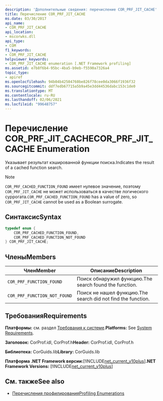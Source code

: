 ```yaml
---
description: 'Дополнительные сведения: перечисление COR_PRF_JIT_CACHE'
title: Перечисление COR_PRF_JIT_CACHE
ms.date: 03/30/2017
api_name:
- COR_PRF_JIT_CACHE
api_location:
- mscorwks.dll
api_type:
- COM
f1_keywords:
- COR_PRF_JIT_CACHE
helpviewer_keywords:
- COR_PRF_JIT_CACHE enumeration [.NET Framework profiling]
ms.assetid: e7b8f6b4-95bc-4ba5-b9eb-f5590a7326a4
topic_type:
- apiref
ms.openlocfilehash: 94b04b42504760be826f78cee0da3066f1936f32
ms.sourcegitcommit: ddf7edb67715a5b9a45e3dd44536dabc153c1de0
ms.translationtype: MT
ms.contentlocale: ru-RU
ms.lasthandoff: 02/06/2021
ms.locfileid: "99648757"
---
```

# <a name="cor_prf_jit_cache-enumeration"></a><span data-ttu-id="49969-103">Перечисление COR_PRF_JIT_CACHE</span><span class="sxs-lookup"><span data-stu-id="49969-103">COR_PRF_JIT_CACHE Enumeration</span></span>

<span data-ttu-id="49969-104">Указывает результат кэшированной функции поиска.</span><span class="sxs-lookup"><span data-stu-id="49969-104">Indicates the result of a cached function search.</span></span>  
  
> [!NOTE]
> <span data-ttu-id="49969-105">`COR_PRF_CACHED_FUNCTION_FOUND` имеет нулевое значение, поэтому `COR_PRF_JIT_CACHE` не может использоваться в качестве логического суррогата.</span><span class="sxs-lookup"><span data-stu-id="49969-105">`COR_PRF_CACHED_FUNCTION_FOUND` has a value of zero, so `COR_PRF_JIT_CACHE` cannot be used as a Boolean surrogate.</span></span>  
  
## <a name="syntax"></a><span data-ttu-id="49969-106">Синтаксис</span><span class="sxs-lookup"><span data-stu-id="49969-106">Syntax</span></span>  
  
```cpp  
typedef enum {  
    COR_PRF_CACHED_FUNCTION_FOUND,  
    COR_PRF_CACHED_FUNCTION_NOT_FOUND  
} COR_PRF_JIT_CACHE;  
```  
  
## <a name="members"></a><span data-ttu-id="49969-107">Члены</span><span class="sxs-lookup"><span data-stu-id="49969-107">Members</span></span>  
  
|<span data-ttu-id="49969-108">Член</span><span class="sxs-lookup"><span data-stu-id="49969-108">Member</span></span>|<span data-ttu-id="49969-109">Описание</span><span class="sxs-lookup"><span data-stu-id="49969-109">Description</span></span>|  
|------------|-----------------|  
|`COR_PRF_FUNCTION_FOUND`|<span data-ttu-id="49969-110">Поиск обнаружил функцию.</span><span class="sxs-lookup"><span data-stu-id="49969-110">The search found the function.</span></span>|  
|`COR_PRF_FUNCTION_NOT_FOUND`|<span data-ttu-id="49969-111">Поиск не нашел функцию.</span><span class="sxs-lookup"><span data-stu-id="49969-111">The search did not find the function.</span></span>|  
  
## <a name="requirements"></a><span data-ttu-id="49969-112">Требования</span><span class="sxs-lookup"><span data-stu-id="49969-112">Requirements</span></span>  

 <span data-ttu-id="49969-113">**Платформы:** см. раздел [Требования к системе](../../get-started/system-requirements.md).</span><span class="sxs-lookup"><span data-stu-id="49969-113">**Platforms:** See [System Requirements](../../get-started/system-requirements.md).</span></span>  
  
 <span data-ttu-id="49969-114">**Заголовок:** CorProf.idl, CorProf.h</span><span class="sxs-lookup"><span data-stu-id="49969-114">**Header:** CorProf.idl, CorProf.h</span></span>  
  
 <span data-ttu-id="49969-115">**Библиотека:** CorGuids.lib</span><span class="sxs-lookup"><span data-stu-id="49969-115">**Library:** CorGuids.lib</span></span>  
  
 <span data-ttu-id="49969-116">**Платформа .NET Framework версии:**[!INCLUDE[net_current_v10plus](../../../../includes/net-current-v10plus-md.md)]</span><span class="sxs-lookup"><span data-stu-id="49969-116">**.NET Framework Versions:** [!INCLUDE[net_current_v10plus](../../../../includes/net-current-v10plus-md.md)]</span></span>  
  
## <a name="see-also"></a><span data-ttu-id="49969-117">См. также</span><span class="sxs-lookup"><span data-stu-id="49969-117">See also</span></span>

- [<span data-ttu-id="49969-118">Перечисления профилирования</span><span class="sxs-lookup"><span data-stu-id="49969-118">Profiling Enumerations</span></span>](profiling-enumerations.md)

